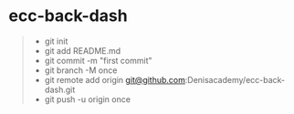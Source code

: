 # ecc-back-dash
> * git init
> * git add README.md
> * git commit -m "first commit"
> * git branch -M once
> * git remote add origin git@github.com:Denisacademy/ecc-back-dash.git
> * git push -u origin once
